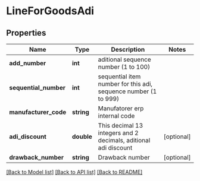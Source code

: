 # LineForGoodsAdi

## Properties
Name | Type | Description | Notes
------------ | ------------- | ------------- | -------------
**add_number** | **int** | aditional sequence number (1 to 100) | 
**sequential_number** | **int** | sequential item number for this adi, sequence number (1 to 999) | 
**manufacturer_code** | **string** | Manufatorer erp internal code | 
**adi_discount** | **double** | This decimal 13 integers and 2 decimals, aditional adi discount | [optional] 
**drawback_number** | **string** | Drawback number | [optional] 

[[Back to Model list]](../README.md#documentation-for-models) [[Back to API list]](../README.md#documentation-for-api-endpoints) [[Back to README]](../README.md)


